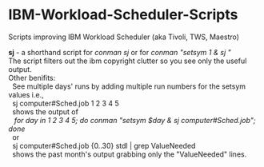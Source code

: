 # IBM-Workload-Scheduler-Scripts
Scripts improving IBM Workload Scheduler (aka Tivoli, TWS, Maestro)


<b>sj</b> - a shorthand script for <i>conman sj</i> 
     or for <i>conman "setsym 1 & sj "</i><br>
	 The script filters out the ibm copyright clutter so you see only the useful output.<br>
	 Other benifits:<br>
&nbsp;   See multiple days' runs by adding multiple run numbers for the setsym values i.e.,<br>
&nbsp;   sj computer#Sched.job 1 2 3 4 5 <br>
&nbsp;      shows the output of<br>
&nbsp;&nbsp;    <i> for day in 1 2 3 4 5; do conman "setsym $day & sj computer#Sched.job"; done </i><br>
&nbsp;       or<br>
&nbsp;   sj computer#Sched.job {0..30} stdl | grep ValueNeeded<br>
&nbsp;   shows the past month's output grabbing only the "ValueNeeded" lines. <br>






